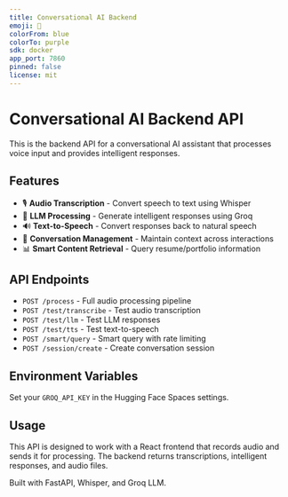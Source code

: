 ```yaml
---
title: Conversational AI Backend
emoji: 🤖
colorFrom: blue
colorTo: purple
sdk: docker
app_port: 7860
pinned: false
license: mit
---
```


# Conversational AI Backend API

This is the backend API for a conversational AI assistant that processes voice input and provides intelligent responses.

## Features

- 🎙️ **Audio Transcription** - Convert speech to text using Whisper
- 🧠 **LLM Processing** - Generate intelligent responses using Groq
- 🔊 **Text-to-Speech** - Convert responses back to natural speech
- 💬 **Conversation Management** - Maintain context across interactions
- 📊 **Smart Content Retrieval** - Query resume/portfolio information

## API Endpoints

- `POST /process` - Full audio processing pipeline
- `POST /test/transcribe` - Test audio transcription
- `POST /test/llm` - Test LLM responses  
- `POST /test/tts` - Test text-to-speech
- `POST /smart/query` - Smart query with rate limiting
- `POST /session/create` - Create conversation session

## Environment Variables

Set your `GROQ_API_KEY` in the Hugging Face Spaces settings.

## Usage

This API is designed to work with a React frontend that records audio and sends it for processing. The backend returns transcriptions, intelligent responses, and audio files.

Built with FastAPI, Whisper, and Groq LLM.